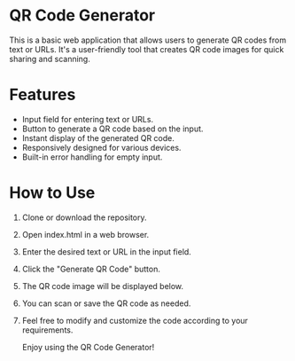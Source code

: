 # QR Code Generator
This is a basic web application that allows users to generate QR codes from text or URLs. It's a user-friendly tool that creates QR code images for quick sharing and scanning.

# Features
* Input field for entering text or URLs.
* Button to generate a QR code based on the input.
* Instant display of the generated QR code.
* Responsively designed for various devices.
* Built-in error handling for empty input.

# How to Use
1. Clone or download the repository.
2. Open index.html in a web browser.
3. Enter the desired text or URL in the input field.
4. Click the "Generate QR Code" button.
5. The QR code image will be displayed below.
6. You can scan or save the QR code as needed.
7. Feel free to modify and customize the code according to your requirements.

    Enjoy using the QR Code Generator!
